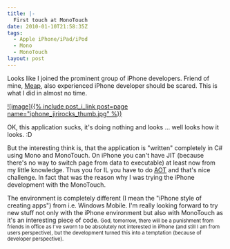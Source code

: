 ```yaml
---
title: |-
  First touch at MonoTouch
date: 2010-01-10T21:58:35Z
tags:
  - Apple iPhone/iPad/iPod
  - Mono
  - MonoTouch
layout: post
---
```

Looks like I joined the prominent group of iPhone developers. Friend of mine, [Meap][1], also experienced iPhone developer should be scared. This is what I did in almost no time.

[![image]({% include post_i_link post=page name="iphone_jirirocks_thumb.jpg" %})][2]

OK, this application sucks, it's doing nothing and looks ... well looks how it looks. :D

But the interesting think is, that the application is "written" completely in C# using Mono and MonoTouch. On iPhone you can't have JIT (because there's no way to switch page from data to executable) at least now from my little knowledge. Thus you for IL you have to do [AOT][3] and that's nice challenge. In fact that was the reason why I was trying the iPhone development with the MonoTouch.

The environment is completely different (I mean the "iPhone style of creating apps") from i.e. Windows Mobile. I'm really looking forward to try new stuff not only with the iPhone environment but also with MonoTouch as it's an interesting piece of code. <small>God, tomorrow, there will be a punishment from friends in office as I've sworn to be absolutely not interested in iPhone (and still I am from users perspective), but the development turned this into a temptation (because of developer perspective).</small>

[1]: http://meap.cz
[2]: /i/231161/iphone_jirirocks.png
[3]: http://www.mono-project.com/Mono:Runtime:Documentation:AOT